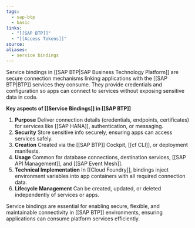 ```yaml
---
tags:
  - sap-btp
  - basic
links:
  - "[[SAP BTP]]"
  - "[[Access Tokens]]"
source:
aliases:
  - service bindings
---
```

Service bindings in [[SAP BTP|SAP Business Technology Platform]] are secure connection mechanisms linking applications with the [[SAP BTP|BTP]] services they consume. They provide credentials and configuration so apps can connect to services without exposing sensitive data in code.

**Key aspects of [[Service Bindings]] in [[SAP BTP]]**
1. **Purpose**
   Deliver connection details (credentials, endpoints, certificates) for services like [[SAP HANA]], authentication, or messaging.
2. **Security**
   Store sensitive info securely, ensuring apps can access services safely.
3. **Creation**
   Created via the [[SAP BTP]] Cockpit, [[cf CLI]], or deployment manifests.
4. **Usage**
   Common for database connections, destination services, [[SAP API Management]], and [[SAP Event Mesh]].
5. **Technical Implementation**
   In [[Cloud Foundry]], bindings inject environment variables into app containers with all required connection data.
6. **Lifecycle Management**
   Can be created, updated, or deleted independently of services or apps.
  
Service bindings are essential for enabling secure, flexible, and maintainable connectivity in [[SAP BTP]] environments, ensuring applications can consume platform services efficiently.
